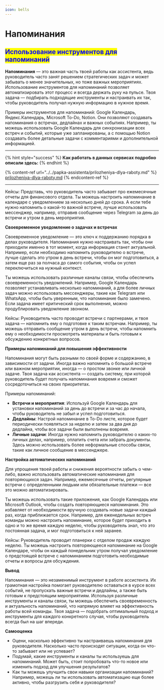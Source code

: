 ```yaml
---
icon: bells
---
```


# Напоминания

## <mark style="color:blue;">**Использование инструментов для напоминаний**</mark>

**Напоминания** — это важная часть твоей работы как ассистента, ведь руководитель часто занят решением стратегических задач и может забывать о менее значительных, но тоже важных мероприятиях. Использование инструментов для напоминаний позволяет автоматизировать этот процесс и всегда держать руку на пульсе. Твоя задача — подбирать подходящие инструменты и настраивать их так, чтобы руководитель получал нужную информацию в нужное время.

Примеры инструментов для напоминаний: Google Календарь, Яндекс.Календарь, Microsoft To-Do, Notion. Они позволяют создавать напоминания о встречах, дедлайнах и важных событиях. Например, ты можешь использовать Google Календарь для синхронизации всех встреч и событий, которые уже запланированы, а с помощью Notion создавать более детальные задачи с комментариями и дополнительной информацией.

***

{% hint style="success" %}
**Как работать в данных сервисах подробно описали здесь:**
{% endhint %}

{% content-ref url="../../papka-assistenta/prilozheniya-dlya-raboty.md" %}
[prilozheniya-dlya-raboty.md](../../papka-assistenta/prilozheniya-dlya-raboty.md)
{% endcontent-ref %}

***

Кейсы: Представь, что руководитель часто забывает про ежемесячные отчеты для финансового отдела. Ты можешь настроить напоминание в календаре с уведомлением за несколько дней до срока. А если тебе нужно напомнить о какой-то важной встрече, лучше использовать мессенджер, например, отправив сообщение через Telegram за день до встречи и утром в день мероприятия.

**Своевременное уведомление о задачах и встречах**

Своевременное уведомление — это ключ к поддержанию порядка в делах руководителя. Напоминания нужно настраивать так, чтобы они приходили именно в тот момент, когда информация станет актуальной. Например, если необходимо напомнить руководителю о встрече, лучше сделать это утром в день встречи, чтобы он мог подготовиться, а затем еще раз за полчаса до самого события, чтобы он успел переключиться на нужный контекст.

Ты можешь использовать различные каналы связи, чтобы обеспечить своевременность уведомлений. Например, Google Календарь позволяет устанавливать несколько напоминаний, а для более личных задач можно использовать мессенджеры, такие как Telegram или WhatsApp, чтобы быть уверенным, что напоминание было замечено. Если задача имеет критический срок выполнения, можно продублировать уведомление звонком.

Кейсы: Руководитель часто проводит встречи с партнерами, и твоя задача — напомнить ему о подготовке к таким встречам. Например, ты можешь отправить сообщение утром в день встречи, чтобы напомнить ему о необходимости просмотреть материалы и быть готовым к обсуждению конкретных вопросов.

**Примеры напоминаний для повышения эффективности**

Напоминания могут быть разными по своей форме и содержанию, в зависимости от задачи. Иногда важно напомнить о большой встрече или важном мероприятии, иногда — о простом звонке или личной задаче. Твоя задача как ассистента — создать систему, при которой руководитель будет получать напоминания вовремя и сможет сосредоточиться на своих приоритетах.

Примеры напоминаний:

* **Встречи и мероприятия**: Используй Google Календарь для установки напоминаний за день до встречи и за час до начала, чтобы руководитель не забыл и успел подготовиться.
* **Дедлайны**: Настрой напоминание в To-Do листе, которое будет периодически появляться за неделю и затем за два дня до дедлайна, чтобы все задачи были выполнены вовремя.
* **Личные задачи**: Иногда нужно напомнить руководителю о каких-то личных делах, например, оплатить счета или забрать документы. Здесь можно использовать более неформальные способы связи, такие как личное сообщение в мессенджере.

**Настройка автоматических напоминаний**

Для упрощения твоей работы и снижения вероятности забыть о чем-либо, важно использовать автоматические напоминания для повторяющихся задач. Например, ежемесячные отчеты, регулярные встречи с определенными людьми или обязательные платежи — все это можно автоматизировать.

Ты можешь использовать такие приложения, как Google Календарь или Microsoft Outlook, чтобы создать повторяющиеся напоминания. Это избавляет от необходимости вручную создавать новые задачи каждый раз, когда приближается срок. Например, для еженедельных встреч команды можно настроить напоминание, которое будет приходить в одно и то же время каждую неделю, чтобы руководитель знал, что это постоянная задача, и мог подготовиться к ней заранее.

Кейсы: Руководитель проводит планерки с отделом продаж каждую неделю. Ты можешь настроить повторяющееся напоминание на Google Календаре, чтобы он каждый понедельник утром получал уведомление о предстоящей встрече с напоминанием подготовить необходимые отчеты и вопросы для обсуждения.

**Вывод**

Напоминания — это незаменимый инструмент в работе ассистента. Их грамотная настройка помогает руководителю оставаться в курсе всех событий, не пропускать важные встречи и дедлайны, а также быть готовым к предстоящим мероприятиям. Используя различные инструменты и каналы связи, ты можешь обеспечить своевременность и актуальность напоминаний, что напрямую влияет на эффективность работы всей команды. Твоя задача — подобрать оптимальный подход и инструменты для каждого конкретного случая, чтобы руководитель всегда был на шаг впереди.

**Самооценка**

* Оцени, насколько эффективно ты настраиваешь напоминания для руководителя. Насколько часто происходят ситуации, когда он что-то забывает или не успевает?
* Подумай, какие инструменты и каналы ты используешь для напоминаний. Может быть, стоит попробовать что-то новое или изменить подход для улучшения результатов?
* Как ты можешь улучшить свои навыки организации напоминаний? Например, можешь ли ты использовать автоматизацию еще более активно, чтобы разгрузить себя и руководителя?
